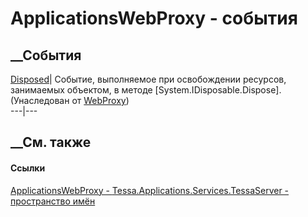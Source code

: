 # ApplicationsWebProxy - события
##  __События
[Disposed](E_Tessa_Platform_Runtime_WebProxy_Disposed.htm)|  Событие,
выполняемое при освобождении ресурсов, занимаемых объектом, в методе
[System.IDisposable.Dispose].  
(Унаследован от [WebProxy](T_Tessa_Platform_Runtime_WebProxy.htm))  
---|---  
##  __См. также
#### Ссылки
[ApplicationsWebProxy -
](T_Tessa_Applications_Services_TessaServer_ApplicationsWebProxy.htm)
[Tessa.Applications.Services.TessaServer - пространство
имён](N_Tessa_Applications_Services_TessaServer.htm)
